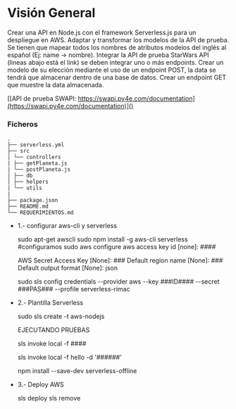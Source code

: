 # Visión General

Crear una API en Node.js con el framework Serverless.js para un despliegue en AWS.
Adaptar y transformar los modelos de la API de prueba. Se tienen que mapear todos los nombres de atributos modelos del inglés al español (Ej: name -> nombre).
Integrar la API de prueba StarWars API (lineas abajo está el link) se deben integrar uno o más endpoints.
Crear un modelo de su elección mediante el uso de un endpoint POST, la data se tendrá que almacenar dentro de una base de datos.
Crear un endpoint GET que muestre la data almacenada.

[[API de prueba SWAPI: https://swapi.py4e.com/documentation](https://swapi.py4e.com/documentation)]()

### Ficheros

    .
    ├── serverless.yml
    ├── src
    │ └── controllers
    | ├── getPlaneta.js
    | └── postPlaneta.js
    │ ├── db
    │ ├── helpers
    | └── utils
    |
    ├── package.json
    ├── README.md
    └── REQUERIMIENTOS.md

- 1.- configurar aws-cli y serverless

  sudo apt-get awscli sudo npm install -g aws-cli serverless #configuramos sudo aws configure aws access key id [none]: ####

  AWS Secret Access Key [None]: ###
  Default region name [None]: ###
  Default output format [None]: json

  sudo sls config credentials --provider aws --key ###ID#### --secret ###PAS### --profile serverless-rimac

- 2.- Plantilla Serverless

  sudo sls create -t aws-nodejs

  EJECUTANDO PRUEBAS

  sls invoke local -f ####

  sls invoke local -f hello -d '######'

  npm install --save-dev serverless-offline

- 3.- Deploy AWS

  sls deploy
  sls remove

